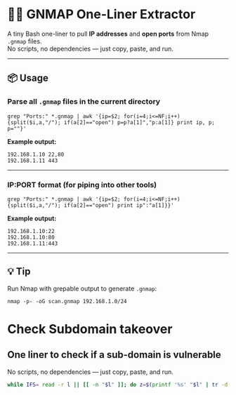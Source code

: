 # 🕵️‍♂️ GNMAP One-Liner Extractor

A tiny Bash one-liner to pull **IP addresses** and **open ports** from Nmap `.gnmap` files.  
No scripts, no dependencies — just copy, paste, and run.

---

## 📦 Usage

### Parse all `.gnmap` files in the current directory
```
grep "Ports:" *.gnmap | awk '{ip=$2; for(i=4;i<=NF;i++){split($i,a,"/"); if(a[2]=="open") p=p?a[1]","p:a[1]} print ip, p; p=""}'
```
**Example output:**
```
192.168.1.10 22,80
192.168.1.11 443
```

---

### IP:PORT format (for piping into other tools)
```
grep "Ports:" *.gnmap | awk '{ip=$2; for(i=4;i<=NF;i++){split($i,a,"/"); if(a[2]=="open") print ip":"a[1]}}'
```
**Example output:**
```
192.168.1.10:22
192.168.1.10:80
192.168.1.11:443
```

---

## 💡 Tip
Run Nmap with grepable output to generate `.gnmap`:
```
nmap -p- -oG scan.gnmap 192.168.1.0/24
```

# Check Subdomain takeover
## One liner to check if a sub-domain is vulnerable
No scripts, no dependencies — just copy, paste, and run.


```bash
while IFS= read -r l || [[ -n "$l" ]]; do z=$(printf '%s' "$l" | tr -d '\r' | sed 's/#.*//' | xargs); [[ -z "$z" ]]&&continue; ns=$(dig +short NS "$z" | sed 's/\.$//' | sort -u); if [[ -z "$ns" ]]; then echo "$z => NOT VULNERABLE (no delegation)"; continue; fi; g=0; b=0; claim=0; while read -r n; do [[ -z "$n" ]]&&continue; base=$(awk -F. '{if(NF>=2)printf("%s.%s\n",$(NF-1),$NF);else print $0}'<<<"$n"); [[ "$n" =~ (awsdns|route53|amazonaws|cloudfront|azure-dns|trafficmanager|azureedge|googlecloud|googledomains|gcloud-dns|digitalocean|dnsimple|cloudflare|fastly|nsone|akamai) ]]&&claim=1; command -v whois >/dev/null&&whois "$base" 2>/dev/null|grep -qiE 'no match|not found|available|no entries found'&&claim=1; ips=$(host "$n" 2>/dev/null|awk '/has address|has IPv6 address/{print $NF}'); if [[ -z "$ips" ]]; then ((b++)); continue; fi; o=$(dig @"$n" "$z" SOA +norecurse +noall +answer +authority +comments 2>/dev/null||true); s=$(awk '/status:/{gsub(",","",$6);print $6}'<<<"$o"); f=$(awk -F'; ' '/flags:/{print $2}'<<<"$o"|awk '{print $2}'); so=$(awk '($4=="SOA"){print}'<<<"$o"|head -n1); [[ "$s"=="NOERROR" && -n "$so" && "$f" == *"aa"* ]]&&((g++))||((b++)); done<<<"$ns"; ((g==0&&b>0))&&{ ((claim==1))&&echo "$z => VULNERABLE"||echo "$z => BROKEN DELEGATION (non-exploitable)"; } || { ((g>0&&b>0))&&echo "$z => POTENTIALLY VULNERABLE"||{ ((g>0&&b==0))&&echo "$z => NOT VULNERABLE"||echo "$z => POTENTIALLY VULNERABLE"; }; }; done < subdomains.txt
```
